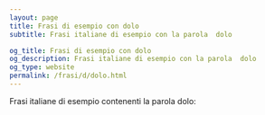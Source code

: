 ```yaml
---
layout: page
title: Frasi di esempio con dolo 
subtitle: Frasi italiane di esempio con la parola  dolo

og_title: Frasi di esempio con dolo 
og_description: Frasi italiane di esempio con la parola  dolo
og_type: website
permalink: /frasi/d/dolo.html
---
```


Frasi italiane di esempio contenenti la parola dolo:



